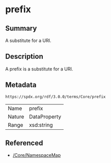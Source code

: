 <!-- Automatically generated by spec-parser v2.1.0 on 2024-06-17T10:36:57.838737+00:00 -->
<!-- SPDX-License-Identifier: Community-Spec-1.0 -->

# prefix

## Summary

A substitute for a URI.


## Description

A prefix is a substitute for a URI.


## Metadata

`https://spdx.org/rdf/3.0.0/terms/Core/prefix`


| | |
|---|---|
| Name | prefix |
| Nature | DataProperty |
| Range | xsd:string |




## Referenced

- [/Core/NamespaceMap](../../Core/Classes/NamespaceMap.md)


